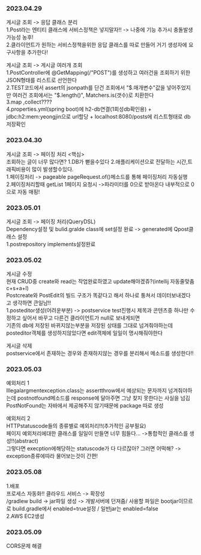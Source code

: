 ### 2023.04.29  
게시글 조회 -> 응답 클래스 분리  
1.Post라는 엔티티 클래스에 서비스정책은 넣지말자!! -> 나중에 기능 추가시 충돌발생가능성 농후!  
2.클라이언트가 원하는 서비스정책을위한 응답 클래스를 따로 만들어 거기 생성자에 요구사항을 추가한다!  

게시글 조회 -> 게시글 여러개 조회  
1.PostController에 @GetMapping(/"POST")를 생성하고 여러건을 조회하기 위한 JSON형태를 리스트로 선언한다  
2.TEST코드에서 assert의 jsonpath를 단건 조회에서 "$.매개변수"값을 넣어주었지만 여러건 조회에서는 "$.length()", Matchers.is(갯수)로 치환한다  
3.map ,collect????  
4.properties.yml(spring boot)에 h2-db연결(1회성db확인용) + jdbc:h2:mem:yeongjin으로 url할당 + localhost:8080/posts에 리스트형태로 db저장확인  

### 2023.04.30  
게시글 조회 -> 페이징 처리
<핵심>  
조회하는 글이 너무 많다면? 1.DB가 뻗을수있다 2.애플리케이션으로 전달하는 시간,트래픽비용이 많이 발생할수있다.  
1.페이징처리 -> pageable pageRequest.of()메소드를 통해 페이징처리 자동실행  
2.페이징처리할때 getList 1페이지 요청시 ->파라미터를 0으로 받아온다 내부적으로 0으로 자동 매핑!  

### 2023.05.01  
게시글 조회 -> 페이징 처리(QueryDSL)  
Dependency설정 및 bulid.gralde class에 set설정 완료 -> generated에 Qpost클래스 설정  
1.postrepository implements설정완료

### 2023.05.02
게시글 수정  
현재 CRUD중 create와 read는 작업완료하였고 update해야겠쥬?(intellij 자동줄맞춤 c+s+a+l)   
Postcreate와 PostEdit의 빌드 구조가 똑같다고 해서 하나로 퉁쳐서 데이터보내겠다고 생각하면 큰일남!!  
1.posteditor생성(어려운부분) -> postservice test진행시 제목과 콘텐츠중 하나만 수정하고 싶어서 바꾸고 다른건 클라이언트가 null로 보내게되면  
기존의 db에 저장된 바뀌지않는부분을 저장된 상태를 그대로 넘겨줘야하는데 posteditor객체를 생성하지않았다면 edit객체에 일일이 명시해줘야한다  

게시글 삭제  
postservice에서 존재하는 경우와 존재하지않는 경우를 분리해서 메소드를 생성한다!!  

### 2023.05.03
예외처리 1  
Illegalargmentexception.class는 assertthrow에서 예상되는 문자까지 넘겨줘야하는데 postnotfound메소드를 response에 달아주면 그냥 찾지 못한다는 사실을 넘김  
PostNotFound는 자바에서 제공해주지 않기때문에 package 따로 생성  

예외처리 2  
HTTPstatuscode들의 종류별로 예외처리!!(추가적인 공부필요)  
페이지 예외처리에대한 클래스를 일일이 만들면 너무 힘들다... ->통합적인 클래스를 생성!!(abstract)  
그렇다면 execption에해당하는 statuscode가 다 다르잖아? 그러면 어떡해? -> exception종류에따라 물어보는것이 간편!  

### 2023.05.08
1.배포  
프로세스 자동화!! 클라우드 서비스 -> 확장성  
/gradlew build -> jar파일 생성 -> 개발서버에 던져줌/ 사용할 파일은 bootjar이므르로 build.gradle에서 enabled=true설정 / 일반jar는 enabled=false  
2.AWS EC2생성


### 2023.05.09  
CORS문제 해결





